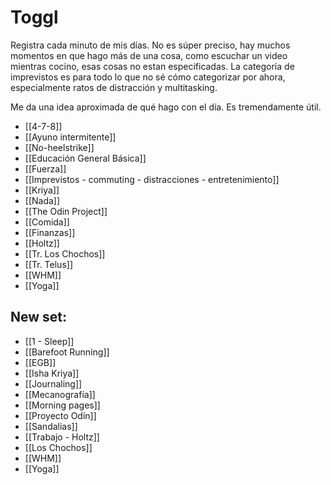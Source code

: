 # Toggl
Registra cada minuto de mis días. No es súper preciso, hay muchos momentos en que hago más de una cosa, como escuchar un video mientras cocino, esas cosas no estan especificadas. La categoría de imprevistos es para todo lo que no sé cómo categorizar por ahora, especialmente ratos de distracción y multitasking.

Me da una idea aproximada de qué hago con el día. Es tremendamente útil.

- [[4-7-8]]
- [[Ayuno intermitente]]
- [[No-heelstrike]]
- [[Educación General Básica]]
- [[Fuerza]]
- [[Imprevistos - commuting - distracciones - entretenimiento]]
- [[Kriya]]
- [[Nada]]
- [[The Odin Project]]
- [[Comida]]
- [[Finanzas]]
- [[Holtz]]
- [[Tr. Los Chochos]]
- [[Tr. Telus]]
- [[WHM]]
- [[Yoga]]


## New set:
- [[1 - Sleep]]
- [[Barefoot Running]]
- [[EGB]]
- [[Isha Kriya]]
- [[Journaling]]
- [[Mecanografía]]
- [[Morning pages]]
- [[Proyecto Odín]]
- [[Sandalias]]
- [[Trabajo - Holtz]]
- [[Los Chochos]]
- [[WHM]]
- [[Yoga]]